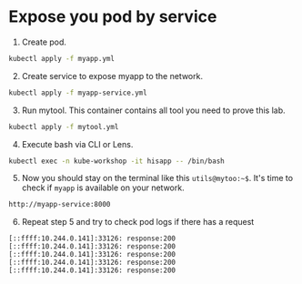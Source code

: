 # Expose you pod by service

1. Create pod.

```sh
kubectl apply -f myapp.yml
```

2. Create service to expose myapp to the network.

```sh
kubectl apply -f myapp-service.yml
```

3. Run mytool. This container contains all tool you need to prove this lab.

```sh
kubectl apply -f mytool.yml
```

4. Execute bash via CLI or Lens.

```sh
kubectl exec -n kube-workshop -it hisapp -- /bin/bash
```

5. Now you should stay on the terminal like this `utils@mytoo:~$`. It's time to check if `myapp` is available on your network.

```sh
http://myapp-service:8000
```

6. Repeat step 5 and try to check pod logs if there has a request

```log
[::ffff:10.244.0.141]:33126: response:200
[::ffff:10.244.0.141]:33126: response:200
[::ffff:10.244.0.141]:33126: response:200
[::ffff:10.244.0.141]:33126: response:200
[::ffff:10.244.0.141]:33126: response:200
```